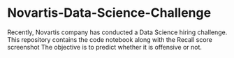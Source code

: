# Novartis-Data-Science-Challenge
Recently, Novartis company has conducted a Data Science hiring challenge. This repository contains the code notebook along with the Recall score screenshot
The objective is to predict whether it is offensive or not.
